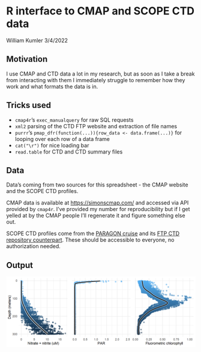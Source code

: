 R interface to CMAP and SCOPE CTD data
================
William Kumler
3/4/2022

## Motivation

I use CMAP and CTD data a lot in my research, but as soon as I take a
break from interacting with them I immediately struggle to remember how
they work and what formats the data is in.

## Tricks used

-   `cmap4r`’s `exec_manualquery` for raw SQL requests
-   `xml2` parsing of the CTD FTP website and extraction of file names
-   `purrr`’s `pmap_dfr(function(...)){row_data <- data.frame(...)}` for
    looping over each row of a data frame
-   `cat("\r")` for nice loading bar
-   `read.table` for CTD and CTD summary files

## Data

Data’s coming from two sources for this spreadsheet - the CMAP website
and the SCOPE CTD profiles.

CMAP data is available at <https://simonscmap.com/> and accessed via API
provided by `cmap4r`. I’ve provided my number for reproducibility but if
I get yelled at by the CMAP people I’ll regenerate it and figure
something else out.

SCOPE CTD profiles come from the [PARAGON
cruise](http://scope.soest.hawaii.edu/data/scope2021/) and its [FTP CTD
repository
counterpart](http://scope.soest.hawaii.edu/FTP/scope/ctd/paragon1/.).
These should be accessible to everyone, no authorization needed.

## Output

![](ctd_and_cmap.png)
